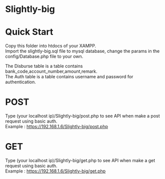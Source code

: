 # Slightly-big
 
# Quick Start

Copy this folder into htdocs of your XAMPP.<br />
Import the slightly-big.sql file to mysql database, change the params in the config/Database.php file to your own.<br />

The Disburse table is a table contains bank_code,account_number,amount,remark. <br />
The Auth table is a table contains username and password for authentication. <br />

# POST
Type (your localhost ip)/Slightly-big/post.php to see API when make a post request using basic auth. <br />
Example : https://192.168.1.6/Slightly-big/post.php

# GET
Type (your localhost ip)/Slightly-big/get.php to see API when make a get request using basic auth. <br />
Example : https://192.168.1.6/Slightly-big/get.php

